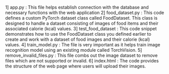 1] app.py : This file helps establish connection with the database and necessary functions with the web application
2] food_dataset.py : This code defines a custom PyTorch dataset class called FoodDataset. This class is designed to handle a dataset consisting of images of food items and their associated calorie (kcal) values.
3] test_food_dataset : This code snippet demonstrates how to use the FoodDataset class you defined earlier to create and work with a dataset of food images and their calorie (kcal) values. 
4] train_model.py : The file is very important as it helps train image recognition model using an existing module called TorchVision.
5] remove_invalid_files.py : This file combs out the image dataset to remove files which are not supported or invalid.
6] index.html : The code provides the structure of the web page where users will upload their images.
